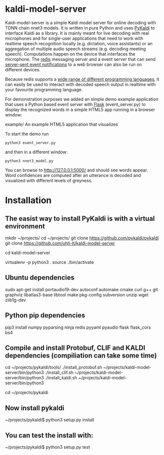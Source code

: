 # kaldi-model-server

Kaldi-model-server is a simple Kaldi model server for online decoding with TDNN chain nnet3 models. It is written in pure Python and uses [PyKaldi](https://github.com/pykaldi/pykaldi) to interface Kaldi as a library. It is mainly meant for live decoding with real microphones and for single-user applications that need to work with realtime speech recognition locally (e.g. dictation, voice assistants) or an aggregation of multiple audio speech streams (e.g. decoding meeting speech). Computations happen on the device that interfaces the microphone. The [redis](https://redis.io) messaging server and a event server that can send [server-sent event notifications](https://www.w3schools.com/html/html5_serversentevents.asp) to a web browser can also be run on different devices.

Because redis supports a [wide range of different programming languages](https://redis.io/clients), it can easily be used to interact with decoded speech output in realtime with your favourite programming language.

For demonstration purposes we added an simple demo example application that uses a Python based event server with [Flask](https://palletsprojects.com/p/flask/) (event_server.py) to display the recognized words in a simple HTML5 app running in a browser window:

example/ An example HTML5 application that visualizes 

To start the demo run 

    python3 event_server.py

and then in a different window:

    python3 nnet3_model.py

You can browse to http://127.0.0.1:5000/ and should see words appear. Word confidences are computed after an utterance is decoded and visualized with different levels of greyness.

# Installation

## The easist way to install PyKaldi is with a virtual environment

mkdir ~/projects/
cd ~/projects/
git clone https://github.com/pykaldi/pykaldi
git clone https://github.com/uhh-lt/kaldi-model-server

cd kaldi-model-server

virtualenv -p python3 .
source ./bin/activate

## Ubuntu dependencies
sudo apt-get install portaudio19-dev autoconf automake cmake curl g++ git graphviz libatlas3-base libtool make pkg-config subversion unzip wget zlib1g-dev

## Python pip dependencies
pip3 install numpy pyparsing ninja redis pyyaml pyaudio flask flask_cors bs4

## Compile and install Protobuf, CLIF and KALDI dependencies (compiliation can take some time)
cd  ~/projects/pykaldi/tools/
./install_protobuf.sh ~/projects/kaldi-model-server/bin/python3
./install_clif.sh ~/projects/kaldi-model-server/bin/python3
./install_kaldi.sh ~/projects/kaldi-model-server/bin/python3

cd ~/projects/pykaldi

## Now install pykaldi
~/projects/pykaldi$ python3 setup.py install

## You can test the install with:
~/projects/pykaldi$ python3 setup.py test

